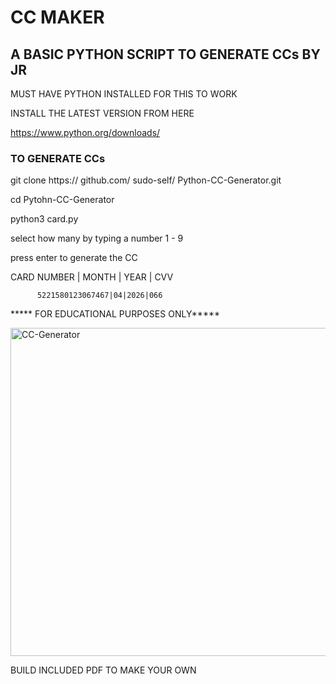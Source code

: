 # CC MAKER

## A BASIC PYTHON SCRIPT TO GENERATE CCs BY JR

MUST HAVE PYTHON INSTALLED FOR THIS TO WORK

INSTALL THE LATEST VERSION FROM HERE

https://www.python.org/downloads/

### TO GENERATE CCs

git clone https:// github.com/ sudo-self/ Python-CC-Generator.git

cd Pytohn-CC-Generator

python3 card.py

select how many by typing a number 1 - 9

press enter to generate the CC

CARD NUMBER | MONTH | YEAR | CVV

          5221580123067467|04|2026|066

***** FOR EDUCATIONAL PURPOSES ONLY*****  


<img width="525" alt="CC-Generator" src="https://user-images.githubusercontent.com/119916323/226211527-12cc41be-f0c1-40dc-a816-3c2d9199c72d.png">

 

BUILD INCLUDED PDF TO MAKE YOUR OWN
